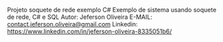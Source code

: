 Projeto soquete de rede exemplo C#
Exemplo de sistema usando soquete de rede, C# e SQL
Autor: Jeferson Oliveira
E-MAIL: contact.jeferson.oliveira@gmail.com
Linkedin: https://www.linkedin.com/in/jeferson-oliveira-8335051b6/
